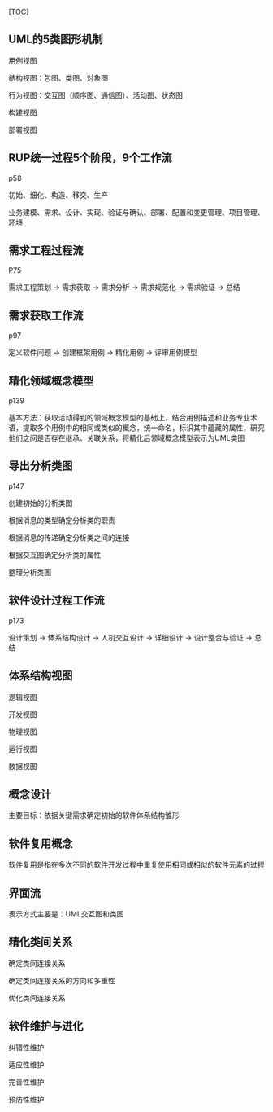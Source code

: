 [TOC]



## UML的5类图形机制

用例视图

结构视图：包图、类图、对象图

行为视图：交互图（顺序图、通信图）、活动图、状态图

构建视图

部署视图

## RUP统一过程5个阶段，9个工作流

p58

初始、细化、构造、移交、生产

业务建模、需求、设计、实现、验证与确认、部署、配置和变更管理、项目管理、环境

## 需求工程过程流

P75

需求工程策划 -> 需求获取 -> 需求分析 -> 需求规范化 -> 需求验证 -> 总结

## 需求获取工作流

p97

定义软件问题 -> 创建框架用例 -> 精化用例 -> 评审用例模型

## 精化领域概念模型

p139

基本方法：获取活动得到的领域概念模型的基础上，结合用例描述和业务专业术语，提取多个用例中的相同或类似的概念，统一命名，标识其中蕴藏的属性，研究他们之间是否存在继承、关联关系，将精化后领域概念模型表示为UML类图

## 导出分析类图

p147

创建初始的分析类图

根据消息的类型确定分析类的职责

根据消息的传递确定分析类之间的连接

根据交互图确定分析类的属性

整理分析类图

## 软件设计过程工作流

p173

设计策划 -> 体系结构设计 -> 人机交互设计 -> 详细设计 -> 设计整合与验证 -> 总结

## 体系结构视图

逻辑视图

开发视图

物理视图

运行视图

数据视图

## 概念设计

主要目标：依据关键需求确定初始的软件体系结构雏形

## 软件复用概念

软件复用是指在多次不同的软件开发过程中重复使用相同或相似的软件元素的过程

## 界面流

表示方式主要是：UML交互图和类图

## 精化类间关系

确定类间连接关系

确定类间连接关系的方向和多重性

优化类间连接关系

## 软件维护与进化

纠错性维护

适应性维护

完善性维护

预防性维护